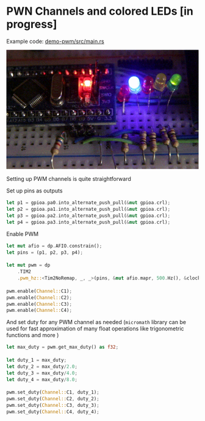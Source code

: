 # PWN Channels and colored LEDs [in progress]

Example code: [demo-pwm/src/main.rs](../app/demo-pwm/src/main.rs)

![PWM LEDs](https://raw.githubusercontent.com/viktorchvatal/blue-pill-rust-assets/master/pwm-channels/pwm-leds.gif)

Setting up PWM channels is quite straightforward

Set up pins as outputs

```rust
let p1 = gpioa.pa0.into_alternate_push_pull(&mut gpioa.crl);
let p2 = gpioa.pa1.into_alternate_push_pull(&mut gpioa.crl);
let p3 = gpioa.pa2.into_alternate_push_pull(&mut gpioa.crl);
let p4 = gpioa.pa3.into_alternate_push_pull(&mut gpioa.crl);
```

Enable PWM

```rust
let mut afio = dp.AFIO.constrain();
let pins = (p1, p2, p3, p4);

let mut pwm = dp
    .TIM2
    .pwm_hz::<Tim2NoRemap, _, _>(pins, &mut afio.mapr, 500.Hz(), &clocks);

pwm.enable(Channel::C1);
pwm.enable(Channel::C2);
pwm.enable(Channel::C3);
pwm.enable(Channel::C4);
```

And set duty for any PWM channel as needed (`micromath` library can be used
for fast approximation of many float operations like trigonometric functions
and more )

```rust
let max_duty = pwm.get_max_duty() as f32;

let duty_1 = max_duty;
let duty_2 = max_duty/2.0;
let duty_3 = max_duty/4.0;
let duty_4 = max_duty/8.0;

pwm.set_duty(Channel::C1, duty_1);
pwm.set_duty(Channel::C2, duty_2);
pwm.set_duty(Channel::C3, duty_3);
pwm.set_duty(Channel::C4, duty_4);
```